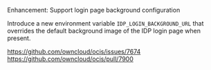 Enhancement: Support login page background configuration

Introduce a new environment variable `IDP_LOGIN_BACKGROUND_URL`
that overrides the default background image of the IDP login page when present.

https://github.com/owncloud/ocis/issues/7674
https://github.com/owncloud/ocis/pull/7900
